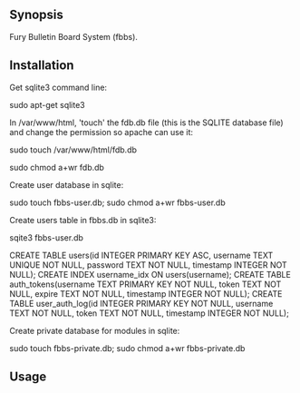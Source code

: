 ## Synopsis

Fury Bulletin Board System (fbbs).

## Installation

Get sqlite3 command line:

sudo apt-get sqlite3

In /var/www/html, 'touch' the fdb.db file (this is the SQLITE database file) and change the permission so apache can use it:

sudo touch /var/www/html/fdb.db

sudo chmod a+wr fdb.db

Create user database in sqlite:

sudo touch fbbs-user.db; sudo chmod a+wr fbbs-user.db

Create users table in fbbs.db in sqlite3:

sqite3 fbbs-user.db
> 
CREATE TABLE users(id INTEGER PRIMARY KEY ASC, username TEXT UNIQUE NOT NULL, password TEXT NOT NULL, timestamp INTEGER NOT NULL);
CREATE INDEX username_idx ON users(username);
CREATE TABLE auth_tokens(username TEXT PRIMARY KEY NOT NULL, token TEXT NOT NULL, expire TEXT NOT NULL, timestamp INTEGER NOT NULL);
CREATE TABLE user_auth_log(id INTEGER PRIMARY KEY NOT NULL, username TEXT NOT NULL, token TEXT NOT NULL, timestamp INTEGER NOT NULL);

Create private database for modules in sqlite:

sudo touch fbbs-private.db; sudo chmod a+wr fbbs-private.db
 
## Usage



